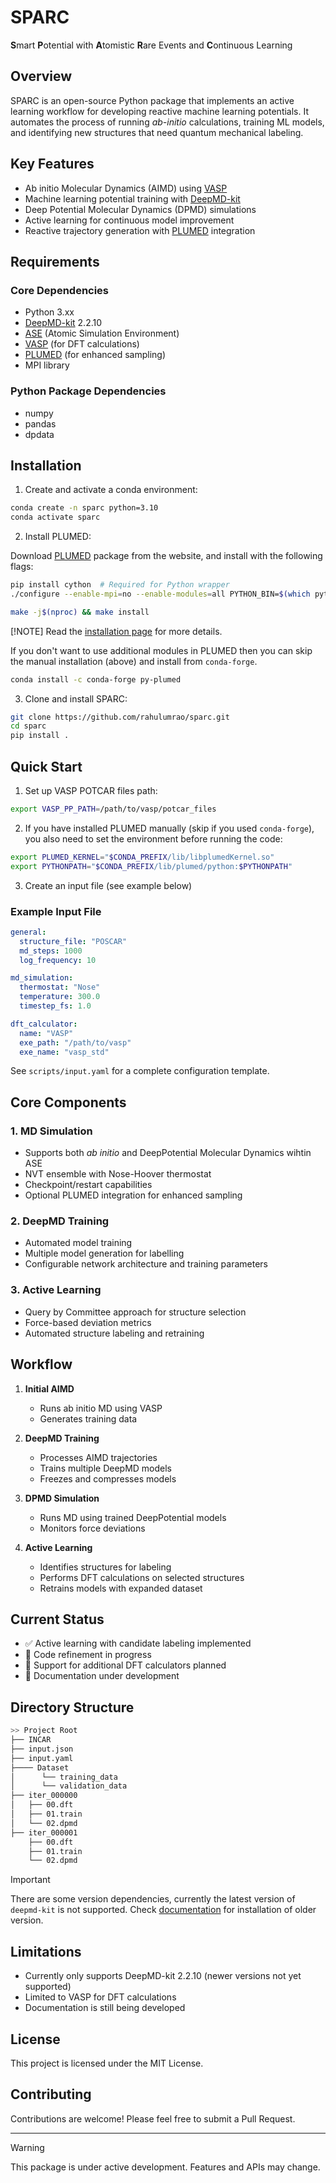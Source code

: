 # SPARC

**S**mart **P**otential with **A**tomistic **R**are Events and **C**ontinuous Learning

## Overview

SPARC is an open-source Python package that implements an active learning workflow for developing reactive machine learning potentials. It automates the process of running _ab-initio_ calculations, training ML models, and identifying new structures that need quantum mechanical labeling.

## Key Features

- Ab initio Molecular Dynamics (AIMD) using [VASP](https://www.vasp.at/)
- Machine learning potential training with [DeepMD-kit](https://github.com/deepmodeling/deepmd-kit)
- Deep Potential Molecular Dynamics (DPMD) simulations
- Active learning for continuous model improvement
- Reactive trajectory generation with [PLUMED](https://www.plumed.org/) integration

## Requirements

### Core Dependencies
- Python 3.xx
- [DeepMD-kit](https://github.com/deepmodeling/deepmd-kit) 2.2.10
- [ASE](https://wiki.fysik.dtu.dk/ase/) (Atomic Simulation Environment)
- [VASP](https://www.vasp.at/) (for DFT calculations)
- [PLUMED](https://www.plumed.org/) (for enhanced sampling)
- MPI library

### Python Package Dependencies
- numpy
- pandas
- dpdata

## Installation

1. Create and activate a conda environment:
```bash
conda create -n sparc python=3.10
conda activate sparc
```

2. Install PLUMED:

Download [PLUMED](https://www.plumed.org/download) package from the website, and install with the following flags:
```bash
pip install cython  # Required for Python wrapper
./configure --enable-mpi=no --enable-modules=all PYTHON_BIN=$(which python) --prefix=$CONDA_PREFIX

make -j$(nproc) && make install
```
[!NOTE] Read the [installation page](https://www.plumed.org/doc-v2.9/user-doc/html/_installation.html) for more details.


If you don't want to use additional modules in PLUMED then you can skip the manual installation (above) and install from `conda-forge`.
```bash
conda install -c conda-forge py-plumed
```

3. Clone and install SPARC:
```bash
git clone https://github.com/rahulumrao/sparc.git
cd sparc
pip install .
```

## Quick Start

1. Set up VASP POTCAR files path:
```bash
export VASP_PP_PATH=/path/to/vasp/potcar_files
```

2. If you have installed PLUMED manually (skip if you used `conda-forge`), you also need to set the environment before running the code:

```bash
export PLUMED_KERNEL="$CONDA_PREFIX/lib/libplumedKernel.so"
export PYTHONPATH="$CONDA_PREFIX/lib/plumed/python:$PYTHONPATH"
```

3. Create an input file (see example below)

### Example Input File
```yaml
general:
  structure_file: "POSCAR"
  md_steps: 1000
  log_frequency: 10

md_simulation:
  thermostat: "Nose"
  temperature: 300.0
  timestep_fs: 1.0

dft_calculator:
  name: "VASP"
  exe_path: "/path/to/vasp"
  exe_name: "vasp_std"
```

See `scripts/input.yaml` for a complete configuration template.


## Core Components

### 1. MD Simulation
- Supports both _ab initio_ and DeepPotential Molecular Dynamics wihtin ASE
- NVT ensemble with Nose-Hoover thermostat
- Checkpoint/restart capabilities
- Optional PLUMED integration for enhanced sampling

### 2. DeepMD Training
- Automated model training
- Multiple model generation for labelling
- Configurable network architecture and training parameters

### 3. Active Learning
- Query by Committee approach for structure selection
- Force-based deviation metrics
- Automated structure labeling and retraining

## Workflow

1. **Initial AIMD**
   - Runs ab initio MD using VASP
   - Generates training data

2. **DeepMD Training**
   - Processes AIMD trajectories
   - Trains multiple DeepMD models
   - Freezes and compresses models

3. **DPMD Simulation**
   - Runs MD using trained DeepPotential models
   - Monitors force deviations

4. **Active Learning**
   - Identifies structures for labeling
   - Performs DFT calculations on selected structures
   - Retrains models with expanded dataset

## Current Status

- ✅ Active learning with candidate labeling implemented
- 🚧 Code refinement in progress
- 🚧 Support for additional DFT calculators planned
- 📝 Documentation under development

## Directory Structure
```bash
>> Project Root
├── INCAR
├── input.json
├── input.yaml
├──── Dataset
│      └── training_data
│      └── validation_data
├── iter_000000
│   ├── 00.dft
│   ├── 01.train
│   └── 02.dpmd
├── iter_000001
    ├── 00.dft
    ├── 01.train
    └── 02.dpmd
```

> [!IMPORTANT]  
> There are some version dependencies, currently the latest version of `deepmd-kit` is not supported. Check [documentation](https://deepmd-kit.readthedocs.io/en/latest/install/easy-install.html) for installation of older version.

## Limitations

- Currently only supports DeepMD-kit 2.2.10 (newer versions not yet supported)
- Limited to VASP for DFT calculations
- Documentation is still being developed

## License

This project is licensed under the MIT License.

<!-- ## Support -->

## Contributing

Contributions are welcome! Please feel free to submit a Pull Request.

---
> [!WARNING]
> This package is under active development. Features and APIs may change.